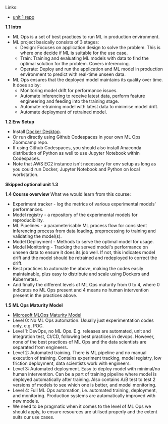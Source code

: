Links:
* [unit 1 repo](https://github.com/DataTalksClub/mlops-zoomcamp/tree/main/01-intro)

**1.1 Intro**
* ML Ops is a set of best practices to run ML in production environment. 
* ML project basically consists of 3 stages:
    * Design: Focuses on application design to solve the problem. This is where one decide if ML is suitable for the use case.
    * Train: Training and evaluating ML models with data to find the optimal solution for the problem. Covers inferencing.
    * Operate: Deploy and run the application and ML model in production environment to predict with real-time unseen data.
* ML Ops ensures that the deployed model maintains its quality over time. It does so by:
    * Monitoring model drift for performance issues.
    * Automate inferencing to receive latest data, perform feature engineering and feeding into the training stage.
    * Automate retraining model with latest data to minimise model drift.
    * Automate deployment of retrained model.

**1.2 Env Setup**
* Install [Docker Desktop](https://docs.docker.com/desktop/).
* Or run directly using Github Codespaces in your own ML Ops Zoomcamp repo.
* If using Github Codespaces, you should also install Anaconda distribution of Python as well to use Jupyter Notebook within Codespaces.
* Note that AWS EC2 instance isn't necessary for env setup as long as you could run Docker, Jupyter Notebook and Python on local workstation.

**Skipped optional unit 1.3**

**1.4 Course overview**
What we would learn from this course:
* Experiment tracker - log the metrics of various experimental models' performances.
* Model registry - a repository of the experimental models for reproducibility.
* ML Pipelines - a parameterisable ML process flow for consistent inferencing process from data loading, preprocessing to training and validating the model(s).
* Model Deployment - Methods to serve the optimal model for usage.
* Model Monitoring - Tracking the served model's performance on unseen data to ensure it does its job well. If not, this indicates model drift and the model should be retrained and redeployed to correct the drift.
* Best practices to automate the above, making the codes easily maintainable, plus easy to distribute and scale using Dockers and Kubernetes.
* And finally the different levels of ML Ops maturity from 0 to 4, where 0 indicates no ML Ops present and 4 means no human intervention present in the practices above. 

**1.5 ML Ops Maturity Model**
* [Microsoft MLOps Maturity Model](https://microsoft.github.io/azureml-ops-accelerator/1-MLOpsFoundation/1-MLOpsOverview/2-MLOpsMaturityModel.html)
* Level 0: No ML Ops automation. Usually just experimentation codes only, e.g. POC.
* Level 1: DevOps, no ML Ops. E.g. releases are automated, unit and integration test, CI/CD, following best practices in devops. However, none of the best practices of ML Ops and the data scientists are separated from engineers.
* Level 2: Automated training. There is ML pipeline and no manual execution of training. Contains experiment tracking, model registry, low friction deployment, data scientists work with engineers.
* Level 3: Automated deployment. Easy to deploy model with minimal/no human intervention. Can be a part of training pipeline where model is deployed automatically after training. Also contains A/B test to test 2 versions of models to see which one is better, and model monitoring.
* Level 4: Full ML Ops automation, i.e. automated training, deployment, and monitoring. Production systems are automatically improved with new models.
* We need to be pragmatic when it comes to the level of ML Ops we should apply, to ensure resources are utilised properly and the extent suits our use cases.